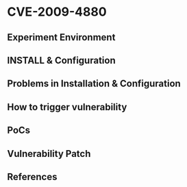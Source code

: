 # CVE-2009-4880

## Experiment Environment

## INSTALL & Configuration

## Problems in Installation & Configuration

## How to trigger vulnerability

## PoCs

## Vulnerability Patch

## References
